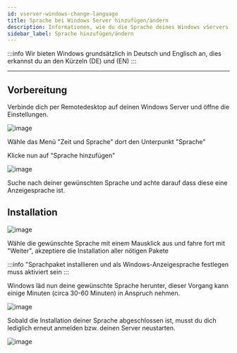 ```yaml
---
id: vserver-windows-change-language
title: Sprache bei Windows Server hinzufügen/ändern
description: Informationen, wie du die Sprache deines Windows vServers von ZAP-Hosting ändern kannst und wie du Sprachen hinzufügen kannst - ZAP-Hosting.com Dokumentation
sidebar_label: Sprache hinzufügen/ändern
---
```


:::info
Wir bieten Windows grundsätzlich in Deutsch und Englisch an, dies erkannst du an den Kürzeln (DE) und (EN)
:::
***

## Vorbereitung

Verbinde dich per Remotedesktop auf deinen Windows Server und öffne die Einstellungen.

![image](https://user-images.githubusercontent.com/13604413/159173307-1c9b4b7c-d70b-4ed5-bfa9-cc5e68c093f1.png)

Wähle das Menü "Zeit und Sprache" dort den Unterpunkt "Sprache"

Klicke nun auf "Sprache hinzufügen"

![image](https://user-images.githubusercontent.com/13604413/159173310-f9ebd0aa-9e59-4c9b-9cde-5f7bd8e14172.png)

Suche nach deiner gewünschten Sprache und achte darauf dass diese eine Anzeigesprache ist.

## Installation

![image](https://user-images.githubusercontent.com/13604413/159173312-f53f9fe0-dec9-493f-8046-f2f05b96955c.png)

Wähle die gewünschte Sprache mit einem Mausklick aus und fahre fort mit "Weiter", akzeptiere die Installation aller nötigen Pakete

:::info
"Sprachpaket installieren und als Windows-Anzeigesprache festlegen muss aktiviert sein
:::

Windows läd nun deine gewünschte Sprache herunter, dieser Vorgang kann einige Minuten (circa 30-60 Minuten) in Anspruch nehmen.

![image](https://user-images.githubusercontent.com/13604413/159173315-2927599d-7894-4171-8c7f-37516d6c5997.png)

Sobald die Installation deiner Sprache abgeschlossen ist, musst du dich lediglich erneut anmelden bzw. deinen Server neustarten.

![image](https://user-images.githubusercontent.com/13604413/159173318-6fa1e87a-2f5d-401e-abbf-383456b8bb70.png)
